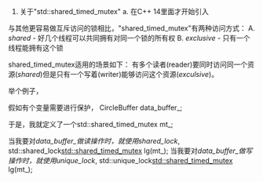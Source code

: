 1. 关于"std::shared_timed_mutex"
    a. 在C++ 14里面才开始引入

与其他更容易做互斥访问的锁相比，"shared_timed_mutex"有两种访问方式：
    A. *shared* - 好几个线程可以共同拥有对同一个锁的所有权
    B. *exclusive* - 只有一个线程能拥有这个锁

shared_timed_mutex适用的场景如下：
    有多个读者(reader)要同时访问同一个资源(*shared*)但是只有一个写着(writer)能够访问这个资源(*exculsive*)。

举个例子，

假如有个变量需要进行保护，
CircleBuffer<Radar77Data> data_buffer_;

于是，我就定义了一个std::shared_timed_mutex mt_;

当我要对*data_buffer_*做读操作时，就使用*shared_lock*,
    std::shared_lock<std::shared_timed_mutex> lg(mt_);
当我要对*data_buffer_*做写操作时，就使用*unique_lock*,
    std::unique_lock<std::shared_timed_mutex> lg(mt_);
